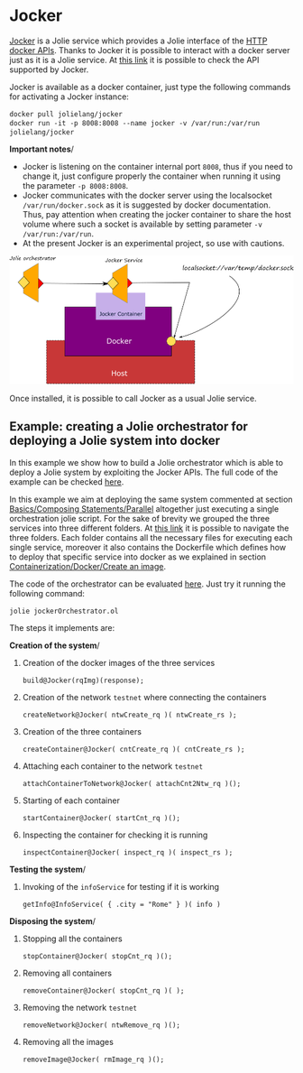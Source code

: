 # Jocker

[Jocker](https://github.com/jolie/jocker) is a Jolie service which provides a Jolie interface of the [HTTP docker APIs](https://docs.docker.com/engine/api/v1.29/). Thanks to Jocker it is possible to interact with a docker server just as it is a Jolie service. At [this link](https://github.com/jolie/jocker/blob/master/InterfaceAPI.iol) it is possible to check the API supported by Jocker.

Jocker is available as a docker container, just type the following commands for activating a Jocker instance:

```text
docker pull jolielang/jocker
docker run -it -p 8008:8008 --name jocker -v /var/run:/var/run jolielang/jocker
```

**Important notes**/

* Jocker is listening on the container internal port `8008`, thus if you need to change it, just configure properly the container when running it using the parameter `-p 8008:8008`.
* Jocker communicates with the docker server using the localsocket `/var/run/docker.sock` as it is suggested by docker documentation. Thus, pay attention when creating the jocker container to share the host volume where such a socket is available by setting parameter `-v /var/run:/var/run`.
* At the present Jocker is an experimental project, so use with cautions.

![](../../../assets/image/jocker.png)

Once installed, it is possible to call Jocker as a usual Jolie service.

## Example: creating a Jolie orchestrator for deploying a Jolie system into docker

In this example we show how to build a Jolie orchestrator which is able to deploy a Jolie system by exploiting the Jocker APIs. The full code of the example can be checked [here](https://github.com/jolie/examples/tree/master/06_containers/05_jocker).

In this example we aim at deploying the same system commented at section [Basics/Composing Statements/Parallel](https://jolielang.gitbook.io/docs/basics/composing_statements#parallel) altogether just executing a single orchestration jolie script. For the sake of brevity we grouped the three services into three different folders. At [this link](https://github.com/jolie/examples/tree/master/06_containers/05_jocker/services) it is possible to navigate the three folders. Each folder contains all the necessary files for executing each single service, moreover it also contains the Dockerfile which defines how to deploy that specific service into docker as we explained in section [Containerization/Docker/Create an image](https://jolielang.gitbook.io/docs/containerization/docker#creating-a-docker-image).

The code of the orchestrator can be evaluated [here](https://github.com/jolie/examples/blob/master/06_containers/05_jocker/jockerOrchestrator.ol). Just try it running the following command:

```text
jolie jockerOrchestrator.ol
```

The steps it implements are:

**Creation of the system**/

1. Creation of the docker images of the three services

    ```jolie
    build@Jocker(rqImg)(response);
    ```

2. Creation of the network `testnet` where connecting the containers

    ```jolie
    createNetwork@Jocker( ntwCreate_rq )( ntwCreate_rs );
    ```

3. Creation of the three containers

    ```jolie
    createContainer@Jocker( cntCreate_rq )( cntCreate_rs );
    ```

4. Attaching each container to the network `testnet`

    ```jolie
    attachContainerToNetwork@Jocker( attachCnt2Ntw_rq )();
    ```

5. Starting of each container

    ```jolie
    startContainer@Jocker( startCnt_rq )();
    ```

6. Inspecting the container for checking it is running

    ```jolie
    inspectContainer@Jocker( inspect_rq )( inspect_rs );
    ```

**Testing the system**/

1. Invoking of the `infoService` for testing if it is working

    ```jolie
    getInfo@InfoService( { .city = "Rome" } )( info )
    ```

**Disposing the system**/

1. Stopping all the containers

    ```jolie
    stopContainer@Jocker( stopCnt_rq )();
    ```

2. Removing all containers

    ```jolie
    removeContainer@Jocker( stopCnt_rq )( );
    ```

3. Removing the network `testnet`

    ```jolie
    removeNetwork@Jocker( ntwRemove_rq )();
    ```

4. Removing all the images

    ```jolie
    removeImage@Jocker( rmImage_rq )();
    ```
